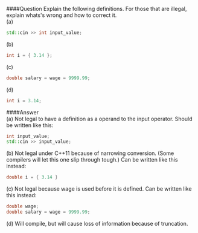 ####Question
Explain the following definitions. For those that are illegal, explain whats's wrong and how to correct it.  
(a)  
```cpp
std::cin >> int input_value;
```
(b)  
```cpp
int i = { 3.14 };
```
(c)  
```cpp
double salary = wage = 9999.99;
```
(d)  
```cpp
int i = 3.14;
```
####Answer  
(a) Not legal to have a definition as a operand to the input operator. Should be written like this:  
```cpp
int input_value;
std::cin >> input_value;
```
(b) Not legal under C++11 because of narrowing conversion. (Some compilers will let this one slip through tough.) Can be written like this instead:
```cpp
double i = { 3.14 }
```
(c) Not legal because wage is used before it is defined. Can be written like this instead:
```cpp
double wage;
double salary = wage = 9999.99;
```
(d)  Will compile, but will cause loss of information because of truncation.

